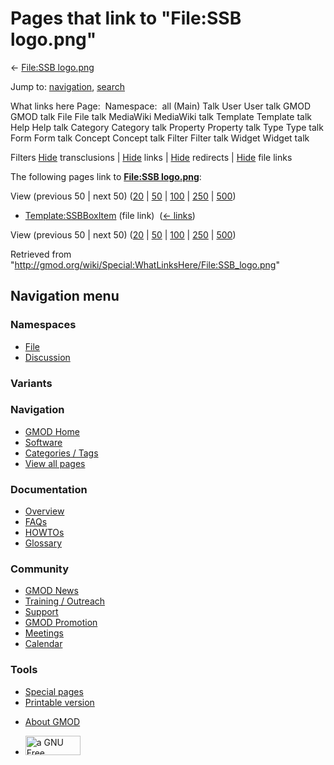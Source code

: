 <div id="mw-page-base" class="noprint">

</div>

<div id="mw-head-base" class="noprint">

</div>

<div id="content" class="mw-body" role="main">

<span id="top"></span>

<div id="mw-js-message" style="display:none;">

</div>



# <span dir="auto">Pages that link to "File:SSB logo.png"</span>

<div id="bodyContent">

<div id="contentSub">

← [File:SSB logo.png](/wiki/File:SSB_logo.png "File:SSB logo.png")

</div>

<div id="jump-to-nav" class="mw-jump">

Jump to: [navigation](#mw-navigation), [search](#p-search)

</div>

<div id="mw-content-text">

What links here Page:  Namespace:  all (Main) Talk User User talk GMOD
GMOD talk File File talk MediaWiki MediaWiki talk Template Template talk
Help Help talk Category Category talk Property Property talk Type Type
talk Form Form talk Concept Concept talk Filter Filter talk Widget
Widget talk

Filters
[Hide](/mediawiki/index.php?title=Special:WhatLinksHere/File:SSB_logo.png&hidetrans=1 "Special:WhatLinksHere/File:SSB logo.png")
transclusions \|
[Hide](/mediawiki/index.php?title=Special:WhatLinksHere/File:SSB_logo.png&hidelinks=1 "Special:WhatLinksHere/File:SSB logo.png")
links \|
[Hide](/mediawiki/index.php?title=Special:WhatLinksHere/File:SSB_logo.png&hideredirs=1 "Special:WhatLinksHere/File:SSB logo.png")
redirects \|
[Hide](/mediawiki/index.php?title=Special:WhatLinksHere/File:SSB_logo.png&hideimages=1 "Special:WhatLinksHere/File:SSB logo.png")
file links

The following pages link to **[File:SSB
logo.png](/wiki/File:SSB_logo.png "File:SSB logo.png")**:

View (previous 50 \| next 50)
([20](/mediawiki/index.php?title=Special:WhatLinksHere/File:SSB_logo.png&limit=20 "Special:WhatLinksHere/File:SSB logo.png")
\|
[50](/mediawiki/index.php?title=Special:WhatLinksHere/File:SSB_logo.png&limit=50 "Special:WhatLinksHere/File:SSB logo.png")
\|
[100](/mediawiki/index.php?title=Special:WhatLinksHere/File:SSB_logo.png&limit=100 "Special:WhatLinksHere/File:SSB logo.png")
\|
[250](/mediawiki/index.php?title=Special:WhatLinksHere/File:SSB_logo.png&limit=250 "Special:WhatLinksHere/File:SSB logo.png")
\|
[500](/mediawiki/index.php?title=Special:WhatLinksHere/File:SSB_logo.png&limit=500 "Special:WhatLinksHere/File:SSB logo.png"))

- [Template:SSBBoxItem](/wiki/Template:SSBBoxItem "Template:SSBBoxItem")
  (file link) ‎ <span class="mw-whatlinkshere-tools">([←
  links](/mediawiki/index.php?title=Special:WhatLinksHere&target=Template%3ASSBBoxItem "Special:WhatLinksHere"))</span>

View (previous 50 \| next 50)
([20](/mediawiki/index.php?title=Special:WhatLinksHere/File:SSB_logo.png&limit=20 "Special:WhatLinksHere/File:SSB logo.png")
\|
[50](/mediawiki/index.php?title=Special:WhatLinksHere/File:SSB_logo.png&limit=50 "Special:WhatLinksHere/File:SSB logo.png")
\|
[100](/mediawiki/index.php?title=Special:WhatLinksHere/File:SSB_logo.png&limit=100 "Special:WhatLinksHere/File:SSB logo.png")
\|
[250](/mediawiki/index.php?title=Special:WhatLinksHere/File:SSB_logo.png&limit=250 "Special:WhatLinksHere/File:SSB logo.png")
\|
[500](/mediawiki/index.php?title=Special:WhatLinksHere/File:SSB_logo.png&limit=500 "Special:WhatLinksHere/File:SSB logo.png"))

</div>

<div class="printfooter">

Retrieved from
"<http://gmod.org/wiki/Special:WhatLinksHere/File:SSB_logo.png>"

</div>

<div id="catlinks" class="catlinks catlinks-allhidden">

</div>

<div class="visualClear">

</div>

</div>

</div>

<div id="mw-navigation">

## Navigation menu

<div id="mw-head">



<div id="left-navigation">

<div id="p-namespaces" class="vectorTabs" role="navigation"
aria-labelledby="p-namespaces-label">

### Namespaces

- <span id="ca-nstab-image"><a href="/wiki/File:SSB_logo.png" accesskey="c"
  title="View the file page [c]">File</a></span>
- <span id="ca-talk"><a
  href="/mediawiki/index.php?title=File_talk:SSB_logo.png&amp;action=edit&amp;redlink=1"
  accesskey="t"
  title="Discussion about the content page [t]">Discussion</a></span>

</div>

<div id="p-variants" class="vectorMenu emptyPortlet" role="navigation"
aria-labelledby="p-variants-label">

### 

### Variants[](#)

<div class="menu">

</div>

</div>

</div>

<div id="right-navigation">





</div>



</div>

</div>

</div>

<div id="mw-panel">

<div id="p-logo" role="banner">

<a href="/wiki/Main_Page"
style="background-image: url(http://gmod.org/images/GMOD-cogs.png);"
title="Visit the main page"></a>

</div>

<div id="p-Navigation" class="portal" role="navigation"
aria-labelledby="p-Navigation-label">

### Navigation

<div class="body">

- <span id="n-GMOD-Home">[GMOD Home](/wiki/Main_Page)</span>
- <span id="n-Software">[Software](/wiki/GMOD_Components)</span>
- <span id="n-Categories-.2F-Tags">[Categories /
  Tags](/wiki/Categories)</span>
- <span id="n-View-all-pages">[View all
  pages](/wiki/Special:AllPages)</span>

</div>

</div>

<div id="p-Documentation" class="portal" role="navigation"
aria-labelledby="p-Documentation-label">

### Documentation

<div class="body">

- <span id="n-Overview">[Overview](/wiki/Overview)</span>
- <span id="n-FAQs">[FAQs](/wiki/Category:FAQ)</span>
- <span id="n-HOWTOs">[HOWTOs](/wiki/Category:HOWTO)</span>
- <span id="n-Glossary">[Glossary](/wiki/Glossary)</span>

</div>

</div>

<div id="p-Community" class="portal" role="navigation"
aria-labelledby="p-Community-label">

### Community

<div class="body">

- <span id="n-GMOD-News">[GMOD News](/wiki/GMOD_News)</span>
- <span id="n-Training-.2F-Outreach">[Training /
  Outreach](/wiki/Training_and_Outreach)</span>
- <span id="n-Support">[Support](/wiki/Support)</span>
- <span id="n-GMOD-Promotion">[GMOD
  Promotion](/wiki/GMOD_Promotion)</span>
- <span id="n-Meetings">[Meetings](/wiki/Meetings)</span>
- <span id="n-Calendar">[Calendar](/wiki/Calendar)</span>

</div>

</div>

<div id="p-tb" class="portal" role="navigation"
aria-labelledby="p-tb-label">

### Tools

<div class="body">

- <span id="t-specialpages"><a href="/wiki/Special:SpecialPages" accesskey="q"
  title="A list of all special pages [q]">Special pages</a></span>
- <span id="t-print"><a
  href="/mediawiki/index.php?title=Special:WhatLinksHere/File:SSB_logo.png&amp;printable=yes"
  rel="alternate" accesskey="p"
  title="Printable version of this page [p]">Printable version</a></span>

</div>

</div>

</div>

</div>

<div id="footer" role="contentinfo">

- <span id="footer-places-about">[About
  GMOD](/wiki/GMOD:About "GMOD:About")</span>

<!-- -->

- <span id="footer-copyrightico">[<img src="http://www.gnu.org/graphics/gfdl-logo-small.png" width="88"
  height="31" alt="a GNU Free Documentation License" />](http://www.gnu.org/licenses/fdl-1.3.html)</span>




</div>
